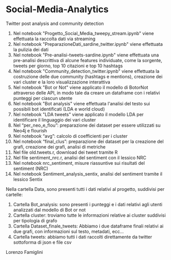 # Social-Media-Analytics
Twitter post analysis and community detection

1) Nel notebook "Progetto_Social_Media_tweepy_stream.ipynb" viene effettuata la raccolta dati via streaming 
2) Nel notebook "PreparazioneDati_sardine_twitter.ipynb" viene effettuata la pulizia dei dati 
3) Nel notebook "Pre-analisi-tweets-sardine.ipynb" viene effettuata una pre-analisi descrittiva di alcune features individuate, come la sorgente, tweets per giorno, top 10 citazioni e top 10 hashtags
4) Nel notebook "Community_detection_twitter.ipynb" viene effettuata la costruzione delle due community (hashtags e mentions), creazione dei vari cluster e la loro visualizzazione interattiva
5) Nel notebook "Bot or Not" viene applicato il modello di BotorNot attraverso delle API, in modo tale da creare un dataframe con i relativi punteggi per ciascun utente
6) Nel notebook "Bot analysis" viene effettuata l'analisi del testo sui possibili bot identificati (LDA e world cloud) 
7) Nel notebook "LDA tweets" viene applicato il modello LDA per identificare il linguaggio dei vari cluster 
8) Nel “per_neo_e_flou”: preparazione dei dataset per essere utilizzati su Neo4j e flourish
9) Nel notebook “avg”: calcolo di coefficienti per i cluster
10) Nel notebook “final_clus”: preparazione dei dataset per la creazione del grafi, creazione dei grafi, analisi di metriche
11) Nel file old.tweets.r, download dei tweet tramite R 
12) Nel file sentiment_nrc.r, analisi del sentiment con il lessico NRC
13) Nel notebook nrc_sentiment, misure riassuntive sui risultati del sentiment (NRC) 
14) Nel notebook Sentiment_analysis_sentix, analisi del sentiment tramite il lessico Sentix

Nella cartella Data, sono presenti tutti i dati relativi al progetto, suddivisi per cartelle: 
1) Cartella Bot_analysis: sono presenti i punteggi e i dati relativi agli utenti analizzati dal modello di Bot or not
2) Cartella cluster: troviamo tutte le informazioni relative ai cluster suddivisi per tipologia di grafo
3) Cartella Dataset_finale_tweets: Abbiamo i due dataframe finali relativi ai due grafi, con informazioni sul testo, metadati, ecc...
4) Cartella tweets: abbiamo tutti i dati raccolti direttamente da twitter sottoforma di json e file csv

Lorenzo Famiglini
